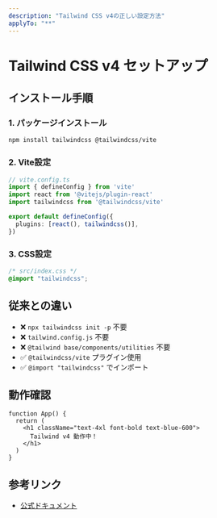 ```yaml
---
description: "Tailwind CSS v4の正しい設定方法"
applyTo: "**"
---
```


# Tailwind CSS v4 セットアップ

## インストール手順

### 1. パッケージインストール
```bash
npm install tailwindcss @tailwindcss/vite
```

### 2. Vite設定
```ts
// vite.config.ts
import { defineConfig } from 'vite'
import react from '@vitejs/plugin-react'
import tailwindcss from '@tailwindcss/vite'

export default defineConfig({
  plugins: [react(), tailwindcss()],
})
```

### 3. CSS設定
```css
/* src/index.css */
@import "tailwindcss";
```

## 従来との違い
- ❌ `npx tailwindcss init -p` 不要
- ❌ `tailwind.config.js` 不要  
- ❌ `@tailwind base/components/utilities` 不要
- ✅ `@tailwindcss/vite` プラグイン使用
- ✅ `@import "tailwindcss"` でインポート

## 動作確認
```tsx
function App() {
  return (
    <h1 className="text-4xl font-bold text-blue-600">
      Tailwind v4 動作中！
    </h1>
  )
}
```

## 参考リンク

- [公式ドキュメント](https://tailwindcss.com/docs/installation/using-vite)